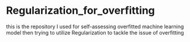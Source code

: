 # Regularization_for_overfitting
this is the repository I used for self-assessing overfitted machine learning model then trying to utilize Regularization to tackle the issue of overfitting
